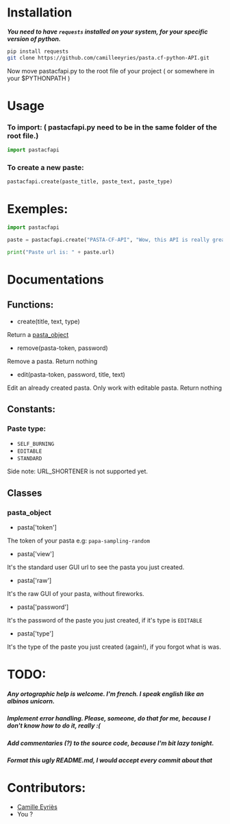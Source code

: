 # Installation

___You need to have ```requests``` installed on your system, for your specific version of python.___


```sh
pip install requests
git clone https://github.com/camilleeyries/pasta.cf-python-API.git
```

Now move pastacfapi.py to the root file of your project ( or somewhere in your $PYTHONPATH )

# Usage

### To import: ( pastacfapi.py need to be in the same folder of the root file.)

```py
import pastacfapi
```

### To create a new paste:

```py
pastacfapi.create(paste_title, paste_text, paste_type)
```

# Exemples:

```py
import pastacfapi

paste = pastacfapi.create("PASTA-CF-API", "Wow, this API is really great, thanks to Camille Eyriès, <3", pastacfapi.SELF_BURNING)

print("Paste url is: " + paste.url)
```

# Documentations

## Functions:

- create(title, text, type)

Return a [pasta_object](https://github.com/camilleeyries/pasta.cf-python-API#pasta_object)

- remove(pasta-token, password)

Remove a pasta. Return nothing

- edit(pasta-token, password, title, text)

Edit an already created pasta. Only work with editable pasta. Return nothing

## Constants:

### Paste type:

- ```SELF_BURNING```
- ```EDITABLE```
- ```STANDARD```

Side note: URL_SHORTENER is not supported yet.

## Classes

### pasta_object

- pasta['token']

The token of your pasta e.g: ```papa-sampling-random```

- pasta['view']

It's the standard user GUI url to see the pasta you just created.

- pasta['raw']

It's the raw GUI of your pasta, without fireworks.

- pasta['password']

It's the password of the paste you just created, if it's type is ```EDITABLE```

- pasta['type']

It's the type of the paste you just created (again!), if you forgot what is was.


# TODO:
##### Any ortographic help is welcome. I'm french. I speak english like an albinos unicorn.
##### Implement error handling. Please, someone, do that for me, because I don't know how to do it, really :(
##### Add commentaries (?) to the source code, because I'm bit lazy tonight.
##### Format this ugly README.md, I would accept every commit about that

# Contributors:

- [Camille Eyriès](https://github.com/camilleeyries/)
- You ?
